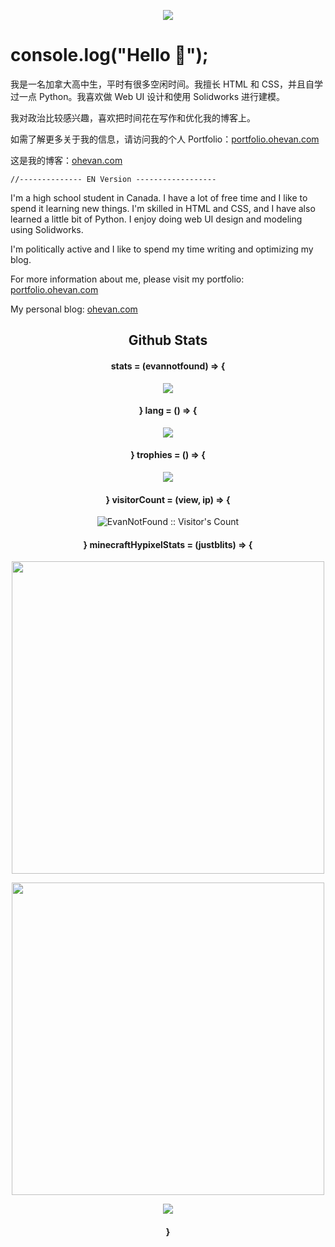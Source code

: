 <p align="center"> 
  <a href="https://ohevan.com">
    <img src="https://user-images.githubusercontent.com/68590232/216207144-f84528da-118d-41a9-9d22-ed9ef88196aa.svg">
  </a>
</p>



# console.log("Hello 👋");

我是一名加拿大高中生，平时有很多空闲时间。我擅长 HTML 和 CSS，并且自学过一点 Python。我喜欢做 Web UI 设计和使用 Solidworks 进行建模。

我对政治比较感兴趣，喜欢把时间花在写作和优化我的博客上。

如需了解更多关于我的信息，请访问我的个人 Portfolio：[portfolio.ohevan.com](https://portfolio.ohevan.com)

这是我的博客：[ohevan.com](https://ohevan.com)


`//-------------- EN Version ------------------`

I'm a high school student in Canada. I have a lot of free time and I like to spend it learning new things. I'm skilled in HTML and CSS, and I have also learned a little bit of Python. I enjoy doing web UI design and modeling using Solidworks.

I'm politically active and I like to spend my time writing and optimizing my blog.

For more information about me, please visit my portfolio: [portfolio.ohevan.com](https://portfolio.ohevan.com)

My personal blog: [ohevan.com](https://ohevan.com)






<h2 align="center"> Github Stats </h1>

<h4 align="center"> stats = (evannotfound) => {</h4>
<p align="center"> 
  <img src="https://github-readme-stats.vercel.app/api?username=evannotfound&show_icons=true&theme=algolia&hide_border=1">
</p>

<h4 align="center"> } lang = () => { </h4>
<p align="center"> 
  <img src="https://github-readme-stats.vercel.app/api/top-langs/?username=evannotfound&show_icons=true&theme=algolia&hide_border=1&layout=compact">
</p>

<h4 align="center"> } trophies = () => {</h4>
<p align="center"> 
  <img src="https://github-profile-trophy.vercel.app/?username=evannotfound&theme=algolia&column=4&margin-w=15&margin-h=15">
</p>



<h4 align="center">} visitorCount = (view, ip) => {</h4>

<p align="center"><img src="https://profile-counter.glitch.me/{EvanNotFound}/count.svg" alt="EvanNotFound :: Visitor's Count" /></p>

<h4 align="center">} minecraftHypixelStats = (justblits) => {</h4>

<p align="center"> 
<img src="https://gen.plancke.io/exp/JustBliTS.png" width="500px">
</p>

<p align="center"> 
<img src="https://gen.plancke.io/achievementPoints/JustBliTS.png" width="500px">
</p>

<p align="center"> 
  <img src="https://user-images.githubusercontent.com/68590232/215273015-d2c18953-b5c0-48d7-bef7-dcaec677eef0.png">
</p>
<h4 align="center">}</h4>

